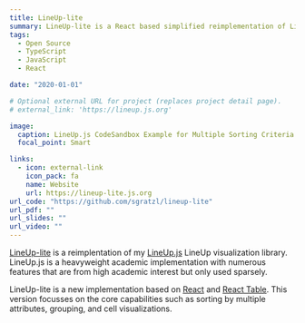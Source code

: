 ```yaml
---
title: LineUp-lite
summary: LineUp-lite is a React based simplified reimplementation of LineUp.js
tags:
  - Open Source
  - TypeScript
  - JavaScript
  - React

date: "2020-01-01"

# Optional external URL for project (replaces project detail page).
# external_link: 'https://lineup.js.org'

image:
  caption: LineUp.js CodeSandbox Example for Multiple Sorting Criteria
  focal_point: Smart

links:
  - icon: external-link
    icon_pack: fa
    name: Website
    url: https://lineup-lite.js.org
url_code: "https://github.com/sgratzl/lineup-lite"
url_pdf: ""
url_slides: ""
url_video: ""
---
```


[LineUp-lite](https://lineup-lite.js.org) is a reimplentation of my [LineUp.js](https://lineup.js.org) LineUp visualization library.
LineUp.js is a heavyweight academic implementation with numerous features that are from high academic interest but only used sparsely.

LineUp-lite is a new implementation based on [React](https://reactjs.org/) and [React Table](https://tanstack.com/table/v8/docs/adapters/react-table).
This version focusses on the core capabilities such as sorting by multiple attributes, grouping, and cell visualizations.
